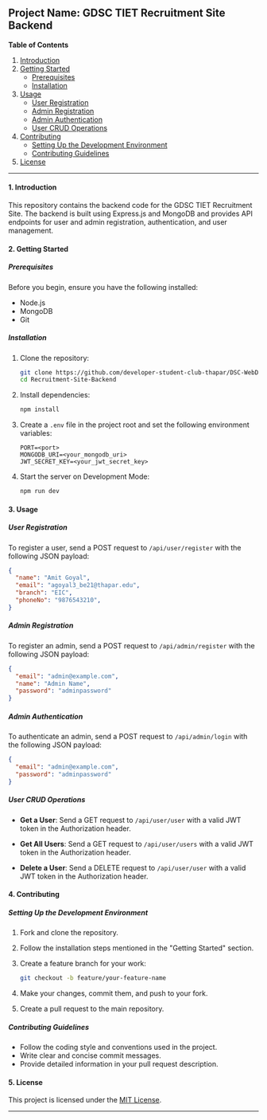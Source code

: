 ## Project Name: GDSC TIET Recruitment Site Backend

**Table of Contents**

1. [Introduction](#introduction)
2. [Getting Started](#getting-started)
   - [Prerequisites](#prerequisites)
   - [Installation](#installation)
3. [Usage](#usage)
   - [User Registration](#user-registration)
   - [Admin Registration](#admin-registration)
   - [Admin Authentication](#admin-authentication)
   - [User CRUD Operations](#user-crud-operations)
4. [Contributing](#contributing)
   - [Setting Up the Development Environment](#setting-up-the-development-environment)
   - [Contributing Guidelines](#contributing-guidelines)
5. [License](#license)

---

#### 1. Introduction <a name="introduction"></a>

This repository contains the backend code for the GDSC TIET Recruitment Site. The backend is built using Express.js and MongoDB and provides API endpoints for user and admin registration, authentication, and user management.

#### 2. Getting Started <a name="getting-started"></a>

##### Prerequisites <a name="prerequisites"></a>

Before you begin, ensure you have the following installed:

- Node.js
- MongoDB
- Git

##### Installation <a name="installation"></a>

1. Clone the repository:

   ```bash
   git clone https://github.com/developer-student-club-thapar/DSC-WebDev-Task
   cd Recruitment-Site-Backend
   ```

2. Install dependencies:

   ```bash
   npm install
   ```

3. Create a `.env` file in the project root and set the following environment variables:

   ```
   PORT=<port>
   MONGODB_URI=<your_mongodb_uri>
   JWT_SECRET_KEY=<your_jwt_secret_key>
   ```

4. Start the server on Development Mode:

   ```bash
   npm run dev
   ```

#### 3. Usage <a name="usage"></a>

##### User Registration <a name="user-registration"></a>

To register a user, send a POST request to `/api/user/register` with the following JSON payload:

```json
{
  "name": "Amit Goyal",
  "email": "agoyal3_be21@thapar.edu",
  "branch": "EIC",
  "phoneNo": "9876543210",
}
```

##### Admin Registration <a name="admin-registration"></a>

To register an admin, send a POST request to `/api/admin/register` with the following JSON payload:

```json
{
  "email": "admin@example.com",
  "name": "Admin Name",
  "password": "adminpassword"
}
```

##### Admin Authentication <a name="admin-authentication"></a>

To authenticate an admin, send a POST request to `/api/admin/login` with the following JSON payload:

```json
{
  "email": "admin@example.com",
  "password": "adminpassword"
}
```

##### User CRUD Operations <a name="user-crud-operations"></a>

- **Get a User**: Send a GET request to `/api/user/user` with a valid JWT token in the Authorization header.

- **Get All Users**: Send a GET request to `/api/user/users` with a valid JWT token in the Authorization header.

- **Delete a User**: Send a DELETE request to `/api/user/user` with a valid JWT token in the Authorization header.

#### 4. Contributing <a name="contributing"></a>

##### Setting Up the Development Environment <a name="setting-up-the-development-environment"></a>

1. Fork and clone the repository.

2. Follow the installation steps mentioned in the "Getting Started" section.

3. Create a feature branch for your work:

   ```bash
   git checkout -b feature/your-feature-name
   ```

4. Make your changes, commit them, and push to your fork.

5. Create a pull request to the main repository.

##### Contributing Guidelines <a name="contributing-guidelines"></a>

- Follow the coding style and conventions used in the project.
- Write clear and concise commit messages.
- Provide detailed information in your pull request description.

#### 5. License <a name="license"></a>

This project is licensed under the [MIT License](LICENSE).

---

